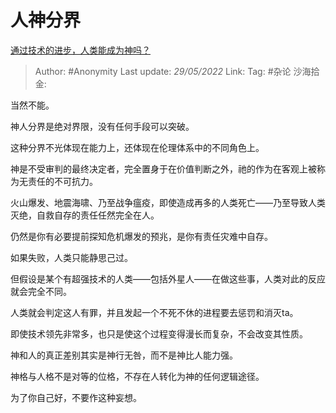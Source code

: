 # 人神分界
[通过技术的进步，人类能成为神吗？](https://www.zhihu.com/question/410959853/answer/1382469177)

> Author: #Anonymity
> Last update: *29/05/2022*
> Link:
> Tag: #杂论
> 沙海拾金:

当然不能。

神人分界是绝对界限，没有任何手段可以突破。

这种分界不光体现在能力上，还体现在伦理体系中的不同角色上。

神是不受审判的最终决定者，完全置身于在价值判断之外，祂的作为在客观上被称为无责任的不可抗力。

火山爆发、地震海啸、乃至战争瘟疫，即使造成再多的人类死亡——乃至导致人类灭绝，自救自存的责任任然完全在人。

仍然是你有必要提前探知危机爆发的预兆，是你有责任灾难中自存。

如果失败，人类只能静思己过。

但假设是某个有超强技术的人类——包括外星人——在做这些事，人类对此的反应就会完全不同。

人类就会判定这人有罪，并且发起一个不死不休的进程要去惩罚和消灭ta。

即使技术领先非常多，也只是使这个过程变得漫长而复杂，不会改变其性质。

神和人的真正差别其实是神行无咎，而不是神比人能力强。

神格与人格不是对等的位格，不存在人转化为神的任何逻辑途径。

为了你自己好，不要作这种妄想。
